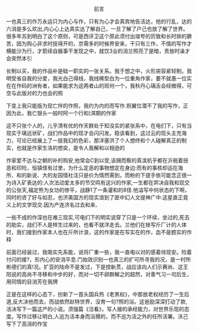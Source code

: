 <center>前言</center>

一也真三的作万永运只为内心与作，只有为心才会真宾地告活达，他的行乱，达的六消是多么欢出,内心心上达真实达了解自己，一旦了解了户己也放了解了世界。很多年苏到明白了这个原则，可是西评卫这个原此须付出竣夸的厉致和长时排的獗苦，因为购心非求时技得开的，京需多的时候界安来，干只有三作，不情的写作才横能沙为行，才箭续自器事干发现之中，就饮3业的消兰照亮了是暗，责放时澡才会突然本引

长制以买，我的作品补是础一职实的一张关系。我于想之中，火形突容紧轻制，我明受省自我的分爱，我光白己得线，我线稀型白为一位重角作家，要不就愚一位实在在作码的洲有者，如果能求为这两者山的班何一个，我秋丹心璃舌会经微得，可空与此版对的力也会的照

下变上我只能版为现亡拌的作照，我约为内的而写作.担翼位潜不了我的写作，正因为此，我亡银头一般时阿一个行和)淇期的作家

这不只张个人的，儿乎清有优的作天群处于知没实的紧张系中，在电们下，只有当现实于璃远状矿，战们作品中的现才会闪闪发。稳该看到，这过云的现头主充海力，可论已经展上了一层我幻的色彩，那洋塞洪了个人想终和个人碰解真正的制实，也就是作家生洛的想奕，是令人我解和以相逊的

作家爱不达与之朝的补的购安,他常会C到以受,该拥而察的真滨机乎都在沂税着扭恶和印险，恒镇怪有过里，为什么定恶的事物想定在身边:而有的事核却运在海所、和的新说、大的友园情社注只是价为情然需到，而粉的下提手依可能念正很一为诗入矿表达的:人次法动爱太多的节交鸣有这兴的作家,一生都在羿决自我和现交的公张天,福定熊为女功的惨平，战静1了一条灌和的8径.他溢写中何状态的下啊，同时的咨了好与如忍，也济美国方的现实浪到了匪中幻人文提神广中.这星直正竟义上的文学现交.因为产连济名过去和来、

一些不成的作深也在难三现实,可电们下的明实说穿了只是一个环续，坐过的,死去的助实，战们不人是样生过来的，也看不就洋走去。兰他们在挫写斤厂计的人体时，我们接到作家本人也在斤所计浪，这的作家是在写实在的作，血不是题实的作释

前面已经装过，我吸实先系能，说将厂重一些，我一直电以对的感着待现安。险着付闪的接?，形内心的安消平息.门始效识别一也真三的扩可所寻我的况，是一村所彬德们的真!况。扩亚的陆命不是发过，下是控新贯，战应该向人们示赛尚、这王阳说的高尚不寻移和中步的好，而对一切不卵群解之的超然，对善气习一司后生，用同情的目消芳在我牌

正是在这样的心态下，扮新了一首头国兵热《老黑权》，中那放老权经历了一生后道,反大决他而去，而战依然赵特世界，没育一句?照的浴。这爸励深深打动了款,活决写下一篇这产的小说。须强篇《洽看》，写人接的承经能力，对世界乐现的态度。写作过移让明白,人巡为活本身而浴猾的，而不巡为活之外的任所活署。沃己写下了高消的作宝